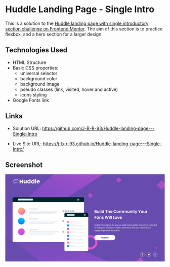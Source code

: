 # Huddle Landing Page - Single Intro

This is a solution to the [Huddle landing page with single introductory section challenge on Frontend Mentor](https://www.frontendmentor.io/challenges/huddle-landing-page-with-a-single-introductory-section-B_2Wvxgi0).
The aim of this section is to practice flexbox, and a hero section for a larger design.

## Technologies Used

- HTML Structure
- Basic CSS properties:
  - universal selector
  - background color
  - background image
  - pseudo classes (link, visited, hover and active)
  - icons styling
- Google Fonts link

## Links

- Solution URL: https://github.com/J-B-R-93/Huddle-landing-page---Single-Intro

- Live Site URL: https://j-b-r-93.github.io/Huddle-landing-page---Single-Intro/

## Screenshot

<img src="images/Screenshot.JPG" alt="Screenshot of the huddle landing page single intro" />
